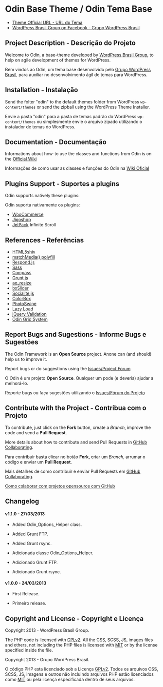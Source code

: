 # Odin Base Theme / Odin Tema Base #

* [Theme Official URL - URL do Tema](https://github.com/wpbrasil/odin)
* [WordPress Brasil Group on Facebook - Grupo WordPress Brasil](https://www.facebook.com/groups/wordpress.brasil)

## Project Description - Descrição do Projeto ##

Welcome to Odin, a base-theme developed by [WordPress Brasil Group](https://www.facebook.com/groups/wordpress.brasil), to help on agile development of themes for WordPress.

Bem vindos ao Odin, um tema base desenvolvido pelo [Grupo WordPress Brasil](https://www.facebook.com/groups/wordpress.brasil), para auxiliar no desenvolvimento ágil de temas para WordPress.

## Installation - Instalação ##

Send the folter "odin" to the default themes folder from WordPress `wp-content/themes` or send the zipball using the WordPress Theme Installer.

Envie a pasta "odin" para a pasta de temas padrão do WordPress `wp-content/themes` ou simplesmente envie o arquivo zipado utilizando o instalador de temas do WordPress.

## Documentation - Documentação ##

Informations about how-to use the classes and functions from Odin is on the [Official Wiki](https://github.com/wpbrasil/odin/wiki/_pages)

Informações de como usar as classes e funções do Odin na [Wiki Oficial](https://github.com/wpbrasil/odin/wiki/_pages)

## Plugins Support - Suportes a plugins ##

Odin supports natively these plugins:

Odin suporta nativamente os plugins:

* [WooCommerce](http://wordpress.org/extend/plugins/woocommerce/)
* [Jigoshop](http://wordpress.org/extend/plugins/jigoshop/)
* [JetPack](http://wordpress.org/extend/plugins/jetpack/) Infinite Scroll

## References - Referências ##

* [HTML5shiv](https://github.com/aFarkas/html5shiv)
* [matchMedia() polyfill](https://github.com/paulirish/matchMedia.js/)
* [Respond.js](https://github.com/scottjehl/Respond)
* [Sass](http://sass-lang.com/)
* [Compass](http://compass-style.org/)
* [Grunt.js](http://gruntjs.com/)
* [aq_resize](https://github.com/sy4mil/Aqua-Resizer)
* [bxSlider](http://bxslider.com/)
* [Socialite.js](http://socialitejs.com/)
* [ColorBox](http://www.jacklmoore.com/colorbox)
* [PhotoSwipe](http://www.photoswipe.com/)
* [Lazy Load](http://www.appelsiini.net/projects/lazyload)
* [jQuery Validation](https://github.com/jzaefferer/jquery-validation)
* [Odin Grid System](https://github.com/wpbrasil/odin-grid-system)

## Report Bugs and Sugestions - Informe Bugs e Sugestões ##

The Odin Framework is an **Open Source** project. Anone can (and should) help us to improve it.

Report bugs or do suggestions using the [Issues/Project Forum](https://github.com/wpbrasil/odin/issues)

O Odin é um projeto **Open Source**. Qualquer um pode (e deveria) ajudar a melhorá-lo.

Reporte bugs ou faça sugestões utilizando o [Issues/Fórum do Projeto](https://github.com/wpbrasil/odin/issues)

## Contribute with the Project - Contribua com o Projeto ##

To contribute, just click on the **Fork** button, create a *Branch*, improve the code and send a **Pull Request**.

More details about how to contribute and send Pull Requests in [GitHub Collaborating](https://help.github.com/categories/63/articles).

Para contribuir basta clicar no botão **Fork**, criar um *Branch*, arrumar o código e enviar um **Pull Request**.

Mais detalhes de como contribuir e enviar Pull Requests em [GitHub Collaborating](https://help.github.com/categories/63/articles).

[Como colaborar com projetos opensource com GitHub](http://www.youtube.com/watch?v=H3olaBo83As)

## Changelog ##

#### v1.1.0 - 27/03/2013 ####

* Added Odin_Options_Helper class.
* Added Grunt FTP.
* Added Grunt rsync.

* Adicionada classe Odin_Options_Helper.
* Adicionado Grunt FTP.
* Adicionado Grunt rsync.

#### v1.0.0 - 24/03/2013 ####

* First Release.

* Primeiro release.

## Copyright and License - Copyright e Licença ##

Copyright 2013 - WordPress Brasil Group.

The PHP code is licensed with [GPLv2](http://www.gnu.org/licenses/gpl-2.0.txt).
All the CSS, SCSS, JS, images files and others, not including the PHP files is licensed with [MIT](http://opensource.org/licenses/MIT) or by the license specified inside the file.

Copyright 2013 - Grupo WordPress Brasil.

O código PHP esta licenciado sob a Licença [GPLv2](http://www.gnu.org/licenses/gpl-2.0.txt). Todos os arquivos CSS, SCSS, JS, imagens e outros não incluindo arquivos PHP estão licenciados como [MIT](http://opensource.org/licenses/MIT) ou pela licença especificada dentro de seus arquivos.